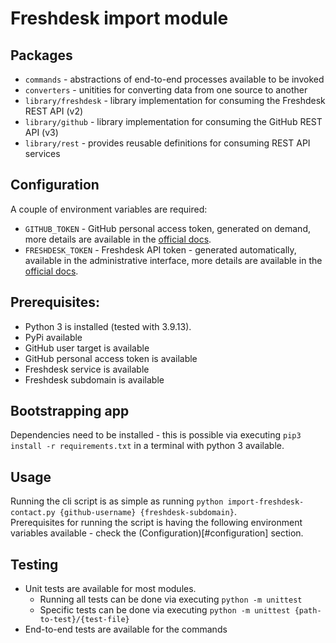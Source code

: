# Freshdesk import module

## Packages
- `commands` - abstractions of end-to-end processes available to be invoked
- `converters` - unitities for converting data from one source to another
- `library/freshdesk` - library implementation for consuming the Freshdesk REST API (v2)
- `library/github` - library implementation for consuming the GitHub REST API (v3)
- `library/rest` - provides reusable definitions for consuming REST API services

## Configuration
A couple of environment variables are required:
- `GITHUB_TOKEN` - GitHub personal access token, generated on demand, more details are available in the [official docs](https://docs.github.com/en/authentication/keeping-your-account-and-data-secure/creating-a-personal-access-token).
- `FRESHDESK_TOKEN` - Freshdesk API token - generated automatically, available in the administrative interface, more details are available in the [official docs](https://support.freshdesk.com/en/support/solutions/articles/215517-how-to-find-your-api-key).

## Prerequisites:
- Python 3 is installed (tested with 3.9.13).
- PyPi available
- GitHub user target is available
- GitHub personal access token is available
- Freshdesk service is available
- Freshdesk subdomain is available

## Bootstrapping app
Dependencies need to be installed - this is possible via executing `pip3 install -r requirements.txt` in a terminal with python 3 available.

## Usage
Running the cli script is as simple as running `python import-freshdesk-contact.py {github-username} {freshdesk-subdomain}`.  
Prerequisites for running the script is having the following environment variables available - check the (Configuration)[#configuration] section.

## Testing
- Unit tests are available for most modules.
  - Running all tests can be done via executing `python -m unittest`
  - Specific tests can be done via executing `python -m unittest {path-to-test}/{test-file}`
- End-to-end tests are available for the commands
